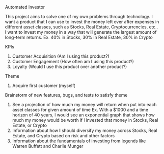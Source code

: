Automated Investor

This project aims to solve one of my own problems through technology. I want a product that I can use to invest the money left over after expenses in different asset classes, such as Stocks, Real Estate, Cryptocurrencies, etc.. I want to invest my money in a way that will generate the largest amount of long-term returns.
Ex. 40% in Stocks, 30% in Real Estate, 30% in Crypto

KPIs
1. Customer Acquisition (Am I using this product?)
2. Customer Engagement (How often am I using this product?)
4. Loyalty (Would I use this product over another product?)

Theme
1. Acquire first customer (myself)

Brainstorm of new features, bugs, and tests to satisfy theme
1. See a projection of how much my money will return when put into each asset classes for given amount of time
Ex. With a $1000 and a time horizon of 40 years, I would see an exponential graph that shows how much my money would be worth if I invested that money in Stocks, Real Estate, or Crypto
2. Information about how I should diversify my money across Stocks, Real Estate, and Crypto based on risk and other factors
3. Information about the fundamentals of investing from legends like Warren Buffett and Charlie Munger


